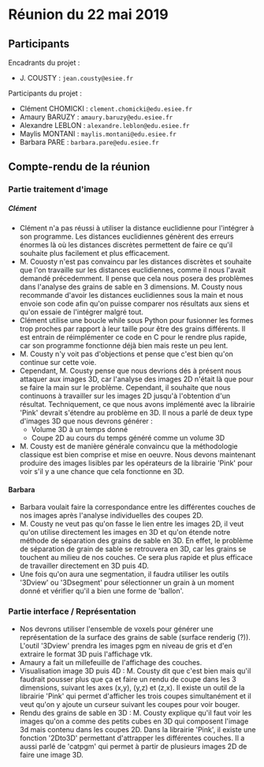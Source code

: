 # Réunion du 22 mai 2019

## Participants

Encadrants du projet :
* J. COUSTY : `jean.cousty@esiee.fr`

Participants du projet :
* Clément CHOMICKI : `clement.chomicki@edu.esiee.fr`
* Amaury BARUZY : `amaury.baruzy@edu.esiee.fr`
* Alexandre LEBLON : `alexandre.leblon@edu.esiee.fr`
* Maylis MONTANI : `maylis.montani@edu.esiee.fr`
* Barbara PARE  : `barbara.pare@edu.esiee.fr`

## Compte-rendu de la réunion

### Partie traitement d'image

##### Clément
* Clément n'a pas réussi à utiliser la distance euclidienne pour l'intégrer à son programme. Les distances euclidiennes génèrent des erreurs énormes là où les distances discrètes permettent de faire ce qu'il souhaite plus facilement et plus efficacement.
* M. Couosty n'est pas convaincu par les distances discrètes et souhaite que l'on travaille sur les distances euclidiennes, comme il nous l'avait demandé précedemment. Il pense que cela nous posera des problèmes dans l'analyse des grains de sable en 3 dimensions. M. Cousty nous recommande d'avoir les distances euclidiennes sous la main et nous envoie son code afin qu'on puisse comparer nos résultats aux siens et qu'on essaie de l'intégrer malgré tout.
* Clément utilise une boucle while sous Python pour fusionner les formes trop proches par rapport à leur taille pour être des grains différents. Il est entrain de réimplémenter ce code en C pour le rendre plus rapide, car son programme fonctionne déjà bien mais reste un peu lent. 
* M. Cousty n'y voit pas d'objections et pense que c'est bien qu'on continue sur cette voie.
* Cependant, M. Cousty pense que nous devrions dés à présent nous attaquer aux images 3D, car l'analyse des images 2D n'était là que pour se faire la main sur le problème. Cependant, il souhaite que nous continuons à travailler sur les images 2D jusqu'à l'obtention d'un résultat. Techniquement, ce que nous avons implémenté avec la librairie 'Pink' devrait s'étendre au problème en 3D. Il nous a parlé de deux type d'images 3D que nous devrons générer : 
	* Volume 3D à un temps donné
	* Coupe 2D au cours du temps généré comme  un volume 3D
* M. Cousty est de manière générale convaincu que la méthodologie classique est bien comprise et mise en oeuvre. Nous devons maintenant produire des images lisibles par les opérateurs de la librairie 'Pink' pour voir s'il y a une chance que cela fonctionne en 3D.


#### Barbara
* Barbara voulait faire la correspondance entre les différentes couches de nos images après l'analyse individuelles des coupes 2D. 
* M. Cousty ne veut pas qu'on fasse le lien entre les images 2D, il veut qu'on utilise directement les images en 3D et qu'on étende notre méthode de séparation des grains de sable en 3D. En effet, le problème de séparation de grain de sable se retrouvera en 3D, car les grains se touchent au milieu de nos couches. Ce sera plus rapide et plus efficace de travailler directement en 3D puis 4D.
* Une fois qu'on aura une segmentation, il faudra utiliser les outils '3Dview' ou '3Dsegment' pour sélectionner un grain à un moment donné et vérifier qu'il a bien une forme de 'ballon'.


### Partie interface / Représentation

* Nos devrons utiliser l'ensemble de voxels pour générer une représentation de la surface des grains de sable (surface renderig (?)). L'outil '3Dview' prendra les images pgm en niveau de gris et d'en extraire le format 3D puis l'affichage vtk. 
* Amaury a fait un millefeuille de l'affichage des couches. 
* Visualisation image 3D puis 4D : M. Cousty dit que c'est bien mais qu'il faudrait pousser plus que ça et faire un rendu de coupe dans les 3 dimensions, suivant les axes (x,y), (y,z) et (z,x). Il existe un outil de la librairie 'Pink' qui permet d'afficher les trois coupes simultanément et il veut qu'on y ajoute un curseur suivant les coupes pour voir bouger. 
* Rendu des grains de sable en 3D : M. Cousty explique qu'il faut voir les images qu'on a comme des petits cubes en 3D qui composent l'image 3d mais contenu dans les coupes 2D. Dans la librairie 'Pink', il existe une fonction '2Dto3D' permettant d'attrapper les différentes couches. Il a aussi parlé de 'catpgm' qui permet à partir de plusieurs images 2D de faire une image 3D.
